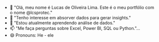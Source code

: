 - 👋 "Olá, meu nome é Lucas de Oliveira Lima. Este é o meu portfólio com o nome @lcsprotec."
- 👀 "Tenho interesse em absorver dados para gerar insights."
- 🌱  "Estou atualmente aprendendo análise de dados."
- 📫 "Me faça perguntas sobre Excel, Power BI, SQL ou Python."...
- 😄 Pronouns: He - ele
<!---
lcsprotec/lcsprotec is a ✨ special ✨ repository because its `README.md` (this file) appears on your GitHub profile.
You can click the Preview link to take a look at your changes.
--->
